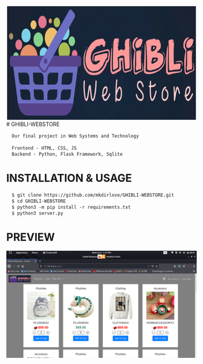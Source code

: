 <CENTER>
<img src="https://raw.githubusercontent.com/mkdirlove/GHIBLI-WEBSTORE/main/static/img/logo.jpg" height="300px" width="500px">
</CENTER>
# GHIBLI-WEBSTORE

      Our final project in Web Systems and Technology 

      Frontend - HTML, CSS, JS
      Backend - Python, Flask Framework, Sqlite

# INSTALLATION & USAGE

      $ git clone https://github.com/mkdirlove/GHIBLI-WEBSTORE.git
      $ cd GHIBLI-WEBSTORE
      $ python3 -m pip install -r requirements.txt
      $ python3 server.py
      
# PREVIEW

![GHIBLI WEBSTORE](https://raw.githubusercontent.com/mkdirlove/GHIBLI-WEBSTORE/main/ghibli.png)
